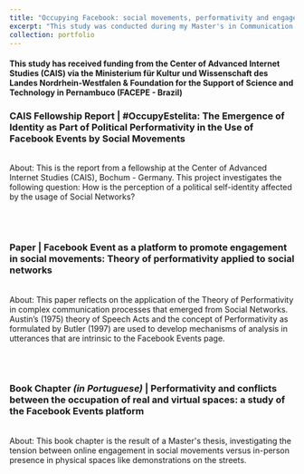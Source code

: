 ```yaml
---
title: "Occupying Facebook: social movements, performativity and engagement"
excerpt: "This study was conducted during my Master's in Communication at the Universidade Federal de Pernambuco (UFPE - Brazil), and a Fellowship placement at the Center for Advanced Internet Studies (CAIS - Germany). It explores the use of Facebook Events by Occupy Movements in Brazil to promote engagement in demonstrations on the streets<br/><br/><img src='/images/occupy.png'>"
collection: portfolio
---
```

#### This study has received funding from the Center of Advanced Internet Studies (CAIS) via the Ministerium für Kultur und Wissenschaft des Landes Nordrhein-Westfalen & Foundation for the Support of Science and Technology in Pernambuco (FACEPE - Brazil)

### CAIS Fellowship Report | #OccupyEstelita: The Emergence of Identity as Part of Political Performativity in the Use of Facebook Events by Social Movements 
<br/>
About: This is the report from a fellowship at the Center of Advanced Internet Studies (CAIS), Bochum - Germany. This project investigates the following question: How is the perception of a political self-identity affected by the usage of Social Networks? 
<br/>

<object data="https://clippingsme-assets-1.s3.amazonaws.com/cuttingpdfs/1663946/a093d54ff97794c122d03e130960db76.pdf?" width="1000" height="1000" type='application/pdf'></object>

<br/><br/>
### Paper | Facebook Event as a platform to promote engagement in social movements: Theory of performativity applied to social networks
<br/>
About: This paper reflects on the application of the Theory of Performativity in complex communication processes that emerged from Social Networks. Austin’s (1975) theory of Speech Acts and the concept of Performativity as formulated by Butler (1997) are used to develop mechanisms of analysis in utterances that are intrinsic to the Facebook Events page.
<br/>

<object data="https://caiocmello.github.io/files/artigoestelita.pdf" width="1000" height="1000" type='application/pdf'></object>

<br/><br/>
### Book Chapter <i>(in Portuguese)</i> | Performativity and conflicts between the occupation of real and virtual spaces: a study of the Facebook Events platform 
<br/>
About: This book chapter is the result of a Master's thesis, investigating the tension between online engagement in social movements versus in-person presence in physical spaces like demonstrations on the streets.   
<br/>

<object data="https://repositorio.ufba.br/bitstream/ri/26089/1/MobilidadeEspacialidadesAlteridades-EDUFBA-2018.pdf" width="1000" height="1000" type='application/pdf'></object>


